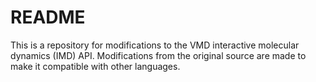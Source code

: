 # README #

This is a repository for modifications to the VMD interactive molecular dynamics (IMD) API. Modifications from the original source are made to make it compatible with other languages.
